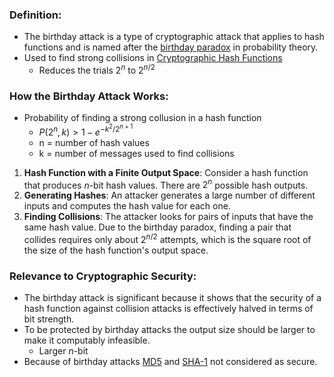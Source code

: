### Definition:
- The birthday attack is a type of cryptographic attack that applies to hash functions and is named after the [birthday paradox](https://en.wikipedia.org/wiki/Birthday_problem) in probability theory.
- Used to find strong collisions in [Cryptographic Hash Functions](Cryptographic%20Hash%20Functions.md) 
	- Reduces the trials $2^n$ to $2^{n/2}$
### How the Birthday Attack Works:
- Probability of finding a  strong collusion in a hash function
	- $P(2^n, k) > 1 - e^{-{k^2}/{2^{n+1}}}$
	- n =  number of hash values
	- k = number of messages used to find collisions
1. **Hash Function with a Finite Output Space**: Consider a hash function that produces $n$-bit hash values. There are $2^n$ possible hash outputs.
2. **Generating Hashes**: An attacker generates a large number of different inputs and computes the hash value for each one.
3. **Finding Collisions**: The attacker looks for pairs of inputs that have the same hash value. Due to the birthday paradox, finding a pair that collides requires only about $2^{n/2}$ attempts, which is the square root of the size of the hash function's output space.
### Relevance to Cryptographic Security:
- The birthday attack is significant because it shows that the security of a hash function against collision attacks is effectively halved in terms of bit strength. 
- To be protected by birthday attacks the output size should be larger to make it computably infeasible.
	- Larger $n$-bit
- Because of birthday attacks [MD5](MD5.md) and [SHA-1](SHA-1.md) not considered as secure.


